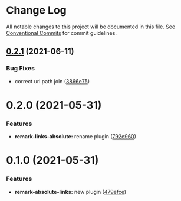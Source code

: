 # Change Log

All notable changes to this project will be documented in this file.
See [Conventional Commits](https://conventionalcommits.org) for commit guidelines.

## [0.2.1](https://github.com/adaltas/remark-gatsby-plugins/compare/remark-links-absolute@0.2.0...remark-links-absolute@0.2.1) (2021-06-11)


### Bug Fixes

* correct url path join ([3866e75](https://github.com/adaltas/remark-gatsby-plugins/commit/3866e7587e992174c7d156619b43b0f37e6bc029))





# 0.2.0 (2021-05-31)


### Features

* **remark-links-absolute:** rename plugin ([792e960](https://github.com/adaltas/remark-gatsby-plugins/commit/792e9609b5b34d497581cbbda35becacd454a0a8))





# 0.1.0 (2021-05-31)


### Features

* **remark-absolute-links:** new plugin ([479efce](https://github.com/adaltas/remark-gatsby-plugins/commit/479efce891eaca3893290d453a6c689ae5493fd8))
